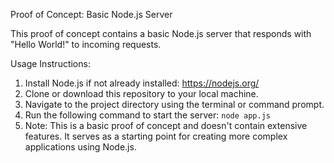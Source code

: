 Proof of Concept: Basic Node.js Server

This proof of concept contains a basic Node.js server that responds with "Hello World!" to incoming requests.


Usage Instructions:
1. Install Node.js if not already installed: https://nodejs.org/
2. Clone or download this repository to your local machine.
3. Navigate to the project directory using the terminal or command prompt.
4. Run the following command to start the server:
    `node app.js`
5. Note: This is a basic proof of concept and doesn't contain extensive features. It serves as a starting point for creating more complex applications using Node.js.
